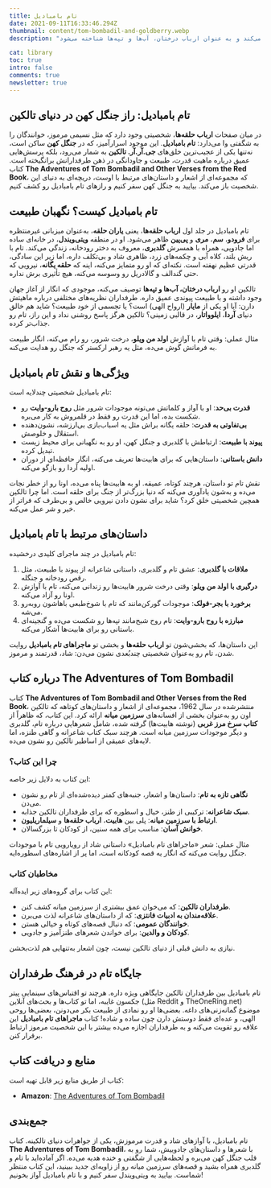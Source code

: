 ```yaml
---
title: تام بامبادیل
date: 2021-09-11T16:33:46.294Z
thumbnail: content/tom-bombadil-and-goldberry.webp
description: "تام بامبادیل یکی از شخصیت‌های اسرارآمیز در دنیای تالکین است. او در جلد اول سه‌گانه‌ی ارباب حلقه‌ها معرفی می‌شود و به نظر می‌رسد که قدرت حلقه‌ی یگانه بر او اثری ندارد. همراه با همسرش، گلدبری، در ویتی‌ویندل زندگی می‌کند و به عنوان ارباب درختان، آب‌ها و تپه‌ها شناخته می‌شود."

cat: library
toc: true
intro: false
comments: true
newsletter: true
---
```


## تام بامبادیل: راز جنگل کهن در دنیای تالکین

در میان صفحات **ارباب حلقه‌ها**، شخصیتی وجود دارد که مثل نسیمی مرموز، خوانندگان را به شگفتی وا می‌دارد: **تام بامبادیل**. این موجود اسرارآمیز، که در **جنگل کهن** ساکن است، نه‌تنها یکی از عجیب‌ترین خلق‌های **جی.آر.آر. تالکین** به شمار می‌رود، بلکه پرسش‌هایی عمیق درباره ماهیت قدرت، طبیعت و جاودانگی در ذهن طرفدارانش برانگیخته است. کتاب **The Adventures of Tom Bombadil and Other Verses from the Red Book**، که مجموعه‌ای از اشعار و داستان‌های مرتبط با اوست، دریچه‌ای به دنیای این شخصیت باز می‌کند. بیایید به جنگل کهن سفر کنیم و رازهای تام بامبادیل رو کشف کنیم.

## تام بامبادیل کیست؟ نگهبان طبیعت

تام بامبادیل در جلد اول **ارباب حلقه‌ها**، یعنی **یاران حلقه**، به‌عنوان میزبانی غیرمنتظره برای **فرودو**، **سم**، **مری** و **پی‌پین** ظاهر می‌شود. او در منطقه **ویتی‌ویندل**، در خانه‌ای ساده اما جادویی، همراه با همسرش **گلدبری**، معروف به دختر رودخانه، زندگی می‌کند. تام با ریش بلند، کلاه آبی و چکمه‌های زرد، ظاهری شاد و بی‌تکلف داره، اما زیر این سادگی، قدرتی عظیم نهفته است. نکته‌ای که او رو متمایز می‌کنه، اینه که **حلقه یگانه**، نیرویی که حتی گندالف و گالادریل رو وسوسه می‌کنه، هیچ تأثیری برش نداره.

تالکین او رو **ارباب درختان، آب‌ها و تپه‌ها** توصیف می‌کنه، موجودی که انگار از آغاز جهان وجود داشته و با طبیعت پیوندی عمیق داره. طرفداران نظریه‌های مختلفی درباره ماهیتش دارن: آیا او یکی از **مایار** (ارواح الهی) است؟ یا تجسمی از خود طبیعت؟ شاید هم خالق دنیای **آردا**، **ایلوواتار**، در قالبی زمینی؟ تالکین هرگز پاسخ روشنی نداد و این راز، تام رو جذاب‌تر کرده.

مثال عملی: وقتی تام با آوازش **اولد من ویلو**، درخت شرور، رو رام می‌کنه، انگار طبیعت به فرمانش گوش می‌ده، مثل یه رهبر ارکستر که جنگل رو هدایت می‌کنه.

## ویژگی‌ها و نقش تام بامبادیل

تام بامبادیل شخصیتی چندلایه است:

- **قدرت بی‌حد**: او با آواز و کلماتش می‌تونه موجودات شرور مثل **روح بارو-وایت** رو شکست بده، اما این قدرت رو فقط در قلمروش به کار می‌بره.
- **بی‌تفاوتی به قدرت**: حلقه یگانه براش مثل یه اسباب‌بازی بی‌ارزشه، نشون‌دهنده استقلال و خلوصش.
- **پیوند با طبیعت**: ارتباطش با گلدبری و جنگل کهن، او رو به نگهبانی برای محیط زیست تبدیل کرده.
- **دانش باستانی**: داستان‌هایی که برای هابیت‌ها تعریف می‌کنه، انگار حافظه‌ای از دوران اولیه آردا رو بازگو می‌کنه.

نقش تام تو داستان، هرچند کوتاه، عمیقه. او به هابیت‌ها پناه می‌ده، اونا رو از خطر نجات می‌ده و به‌شون یادآوری می‌کنه که دنیا بزرگ‌تر از جنگ برای حلقه است. اما چرا تالکین همچین شخصیتی خلق کرد؟ شاید برای نشون دادن نیرویی خالص و بی‌طرف که فراتر از خیر و شر عمل می‌کنه.

## داستان‌های مرتبط با تام بامبادیل

تام بامبادیل در چند ماجرای کلیدی درخشیده:

1. **ملاقات با گلدبری**: عشق تام و گلدبری، داستانی شاعرانه از پیوند با طبیعت، مثل رقص رودخانه و جنگله.
2. **درگیری با اولد من ویلو**: وقتی درخت شرور هابیت‌ها رو زندانی می‌کنه، تام با آوازش اونا رو آزاد می‌کنه.
3. **برخورد با بجر-فولک**: موجودات گورکن‌مانند که تام با شوخ‌طبعی باهاشون روبه‌رو می‌شه.
4. **مبارزه با روح بارو-وایت**: تام روح شبح‌مانند تپه‌ها رو شکست می‌ده و گنجینه‌ای باستانی رو برای هابیت‌ها آشکار می‌کنه.

این داستان‌ها، که بخشی‌شون تو **ارباب حلقه‌ها** و بخشی تو **ماجراهای تام بامبادیل** روایت شدن، تام رو به‌عنوان شخصیتی چندبُعدی نشون می‌دن: شاد، قدرتمند و مرموز.

## درباره کتاب The Adventures of Tom Bombadil

کتاب **The Adventures of Tom Bombadil and Other Verses from the Red Book**، منتشرشده در سال 1962، مجموعه‌ای از اشعار و داستان‌های کوتاهه که تالکین اون رو به‌عنوان بخشی از افسانه‌های **سرزمین میانه** ارائه کرد. این کتاب، که ظاهراً از **کتاب سرخ مرز غربی** (نوشته هابیت‌ها) گرفته شده، شامل شعرهایی درباره تام، گلدبری و دیگر موجودات سرزمین میانه است. هرچند سبک کتاب شاعرانه و گاهی طنزه، اما لایه‌های عمیقی از اساطیر تالکین رو نشون می‌ده.

### چرا این کتاب؟

این کتاب به دلایل زیر خاصه:

- **نگاهی تازه به تام**: داستان‌ها و اشعار، جنبه‌های کمتر دیده‌شده‌ای از تام رو نشون می‌دن.
- **سبک شاعرانه**: ترکیبی از طنز، خیال و اسطوره که برای طرفداران تالکین جذابه.
- **ارتباط با سرزمین میانه**: پلی بین **هابیت**، **ارباب حلقه‌ها** و **سیلماریلیون**.
- **خوانش آسان**: مناسب برای همه سنین، از کودکان تا بزرگسالان.

مثال عملی: شعر «ماجراهای تام بامبادیل» داستانی شاد از رویارویی تام با موجودات جنگل روایت می‌کنه که انگار یه قصه کودکانه است، اما پر از اشاره‌های اسطوره‌ایه.

### مخاطبان کتاب

این کتاب برای گروه‌های زیر ایده‌آله:

- **طرفداران تالکین**: که می‌خوان عمق بیشتری از سرزمین میانه کشف کنن.
- **علاقه‌مندان به ادبیات فانتزی**: که از داستان‌های شاعرانه لذت می‌برن.
- **خوانندگان عمومی**: که دنبال قصه‌های کوتاه و خیالی هستن.
- **کودکان و والدین**: برای خواندن شعرهای طنزآمیز و جادویی.

نیازی به دانش قبلی از دنیای تالکین نیست، چون اشعار به‌تنهایی هم لذت‌بخشن.

## جایگاه تام در فرهنگ طرفداران

تام بامبادیل بین طرفداران تالکین جایگاهی ویژه داره. هرچند تو اقتباس‌های سینمایی پیتر جکسون غایبه، اما تو کتاب‌ها و بحث‌های آنلاین (مثل Reddit و TheOneRing.net) موضوع گمانه‌زنی‌های داغه. بعضی‌ها او رو نمادی از طبیعت بکر می‌دونن، بعضی‌ها روحی الهی، و عده‌ای فقط دوستش دارن چون ساده و شاده! کتاب **ماجراهای تام بامبادیل** این علاقه رو تقویت می‌کنه و به طرفداران اجازه می‌ده بیشتر با این شخصیت مرموز ارتباط برقرار کنن.

## منابع و دریافت کتاب

کتاب از طریق منابع زیر قابل تهیه است:

- **Amazon**: [The Adventures of Tom Bombadil](https://www.amazon.com/Adventures-Tom-Bombadil-Other-Verses/dp/B005XEQ3WM)

## جمع‌بندی

تام بامبادیل، با آوازهای شاد و قدرت مرموزش، یکی از جواهرات دنیای تالکینه. کتاب **The Adventures of Tom Bombadil**، با شعرها و داستان‌های جادوییش، شما رو به قلب جنگل کهن می‌بره و لحظه‌هایی از شگفتی و خنده هدیه می‌ده. اگر آماده‌اید با تام و گلدبری همراه بشید و قصه‌های سرزمین میانه رو از زاویه‌ای جدید ببینید، این کتاب منتظر شماست. بیایید به ویتی‌ویندل سفر کنیم و با تام بامبادیل آواز بخونیم!
